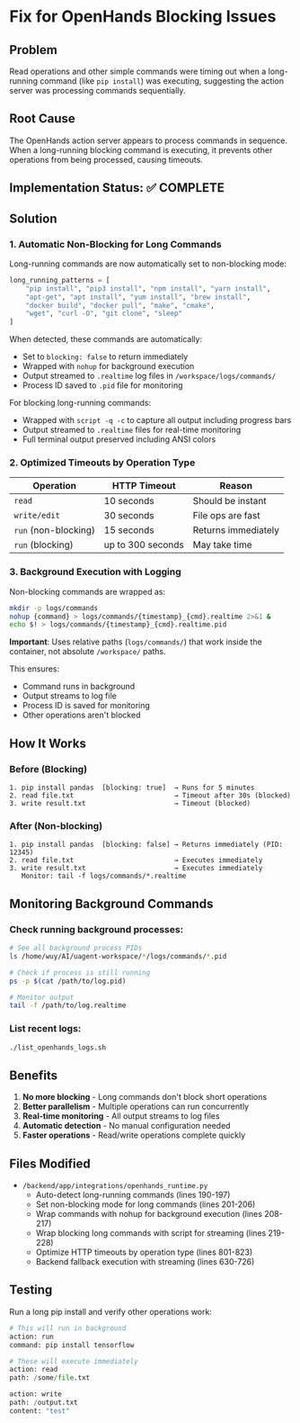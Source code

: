 # Fix for OpenHands Blocking Issues

## Problem
Read operations and other simple commands were timing out when a long-running command (like `pip install`) was executing, suggesting the action server was processing commands sequentially.

## Root Cause
The OpenHands action server appears to process commands in sequence. When a long-running blocking command is executing, it prevents other operations from being processed, causing timeouts.

## Implementation Status: ✅ COMPLETE

## Solution

### 1. Automatic Non-Blocking for Long Commands
Long-running commands are now automatically set to non-blocking mode:

```python
long_running_patterns = [
    "pip install", "pip3 install", "npm install", "yarn install",
    "apt-get", "apt install", "yum install", "brew install",
    "docker build", "docker pull", "make", "cmake",
    "wget", "curl -O", "git clone", "sleep"
]
```

When detected, these commands are automatically:
- Set to `blocking: false` to return immediately
- Wrapped with `nohup` for background execution
- Output streamed to `.realtime` log files in `/workspace/logs/commands/`
- Process ID saved to `.pid` file for monitoring

For blocking long-running commands:
- Wrapped with `script -q -c` to capture all output including progress bars
- Output streamed to `.realtime` files for real-time monitoring
- Full terminal output preserved including ANSI colors

### 2. Optimized Timeouts by Operation Type

| Operation | HTTP Timeout | Reason |
|-----------|-------------|---------|
| `read` | 10 seconds | Should be instant |
| `write/edit` | 30 seconds | File ops are fast |
| `run` (non-blocking) | 15 seconds | Returns immediately |
| `run` (blocking) | up to 300 seconds | May take time |

### 3. Background Execution with Logging
Non-blocking commands are wrapped as:
```bash
mkdir -p logs/commands
nohup {command} > logs/commands/{timestamp}_{cmd}.realtime 2>&1 &
echo $! > logs/commands/{timestamp}_{cmd}.realtime.pid
```

**Important**: Uses relative paths (`logs/commands/`) that work inside the container, not absolute `/workspace/` paths.

This ensures:
- Command runs in background
- Output streams to log file
- Process ID is saved for monitoring
- Other operations aren't blocked

## How It Works

### Before (Blocking)
```
1. pip install pandas  [blocking: true]  → Runs for 5 minutes
2. read file.txt                         → Timeout after 30s (blocked)
3. write result.txt                      → Timeout (blocked)
```

### After (Non-blocking)
```
1. pip install pandas  [blocking: false] → Returns immediately (PID: 12345)
2. read file.txt                         → Executes immediately
3. write result.txt                      → Executes immediately
   Monitor: tail -f logs/commands/*.realtime
```

## Monitoring Background Commands

### Check running background processes:
```bash
# See all background process PIDs
ls /home/wuy/AI/uagent-workspace/*/logs/commands/*.pid

# Check if process is still running
ps -p $(cat /path/to/log.pid)

# Monitor output
tail -f /path/to/log.realtime
```

### List recent logs:
```bash
./list_openhands_logs.sh
```

## Benefits
1. **No more blocking** - Long commands don't block short operations
2. **Better parallelism** - Multiple operations can run concurrently
3. **Real-time monitoring** - All output streams to log files
4. **Automatic detection** - No manual configuration needed
5. **Faster operations** - Read/write operations complete quickly

## Files Modified
- `/backend/app/integrations/openhands_runtime.py`
  - Auto-detect long-running commands (lines 190-197)
  - Set non-blocking mode for long commands (lines 201-206)
  - Wrap commands with nohup for background execution (lines 208-217)
  - Wrap blocking long commands with script for streaming (lines 219-228)
  - Optimize HTTP timeouts by operation type (lines 801-823)
  - Backend fallback execution with streaming (lines 630-726)

## Testing
Run a long pip install and verify other operations work:
```python
# This will run in background
action: run
command: pip install tensorflow

# These will execute immediately
action: read
path: /some/file.txt

action: write
path: /output.txt
content: "test"
```